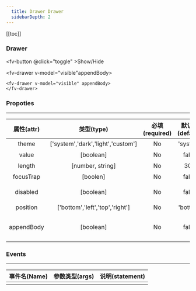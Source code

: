 ```yaml
---
  title: Drawer Drawer
  sidebarDepth: 2
---
```

  
[[toc]]

<script>
  export default {
    data(){
      return {
        visible:true,
        theme:0
      }
    },
    methods:{
      toggle(){
        this.visible=!this.visible;
      }
    }, 
    computed:{
      divStyle(){
        if (this.$theme=='light'){
          return {
            backgroundColor:'#fff',
            padding:'20px',
            color:'#000',
          }
        }else{
          return {
            backgroundColor:'#000',
            padding:'20px',
            color:'#fff',
          }
        }
      },
    }
  }
</script>

### Drawer


<fv-button @click="toggle" >Show/Hide</fv-button>

<fv-drawer v-model="visible"appendBody>
</fv-drawer>

``` vue
<fv-drawer v-model="visible" appendBody>
</fv-drawer>
```

### Propoties
---
| 属性(attr) |             类型(type)             | 必填(required) | 默认值(default) |      说明(statement)      |
| :--------: | :--------------------------------: | :------------: | :-------------: | :-----------------------: |
|   theme    | ['system','dark','light','custom'] |       No       |    'system'     |          主题色           |
|  value   |             [boolean]              |       No       |      false      |         是否可视          |
|   length   |          [number, string]          |       No       |       300       |         抽屉长度          |
| focusTrap  |              [boolen]              |       No       |      false      |         是否聚焦          |
|  disabled  |             [boolean]              |       No       |      false      |      是否禁用选项框       |
|  position  |  ['bottom','left','top','right']   |       No       |    'bottom'     |           位置            |
| appendBody |             [boolean]              |       No       |      false      | 是否添加到body（IOS兼容） |

### Events
---
| 事件名(Name) | 参数类型(args) | 说明(statement) |
| :----------: | :------------: | :-------------: |
|              |                |                 |
  
